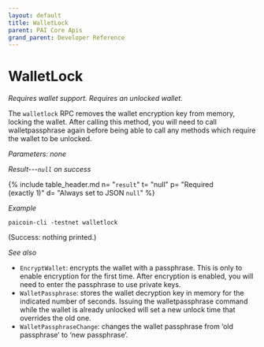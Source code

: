 ```yaml
---
layout: default
title: WalletLock
parent: PAI Core Apis
grand_parent: Developer Reference
---
```


WalletLock
=======================

*Requires wallet support. Requires an unlocked wallet.*

The `walletlock` RPC removes the wallet encryption key from memory, locking the wallet. After calling this method, you will need to call walletpassphrase again before being able to call any methods which require the wallet to be unlocked.

*Parameters: none*

*Result---`null` on success*

{% include table_header.md
  n= "`result`"
  t= "null"
  p= "Required<br>(exactly 1)"
  d= "Always set to JSON `null`"
%}

*Example*

```
paicoin-cli -testnet walletlock
```

(Success: nothing printed.)

*See also*

* `EncryptWallet`: encrypts the wallet with a passphrase. This is only to enable encryption for the first time. After encryption is enabled, you will need to enter the passphrase to use private keys.
* `WalletPassphrase`: stores the wallet decryption key in memory for the indicated number of seconds. Issuing the walletpassphrase command while the wallet is already unlocked will set a new unlock time that overrides the old one.
* `WalletPassphraseChange`:  changes the wallet passphrase from ‘old passphrase’ to ‘new passphrase’.
